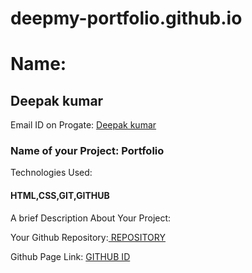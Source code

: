 # deepmy-portfolio.github.io

<h1>Name:</h1> <h2>Deepak kumar</h2>

Email ID on Progate: <a href="dk271560@gmail.com">Deepak kumar</a>

 <h3>Name of your Project: Portfolio</h3>

Technologies Used:<h4>HTML,CSS,GIT,GITHUB</h4>

A brief Description About Your Project:

Your Github Repository:<a href="https://deepak143341.github.io/deepmy-portfolio.github.io/"> REPOSITORY</a>

Github Page Link: <a href="https://github.com/Deepak143341/"> GITHUB ID</a>
